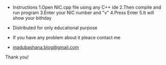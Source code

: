 
* Instructions
	1.Open NIC.cpp file using any C++ ide 
	2.Then compile and run program
	3.Enter your NIC number and "v" 
	4.Press Enter
	5.It will show your bithday

* Distributed for only educational purpose

* If you have any problem about it pleace contact me 

* madubashana.blog@gmail.com

Thank you!
